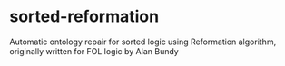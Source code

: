 # sorted-reformation
Automatic ontology repair for sorted logic using Reformation algorithm, originally written for FOL logic by Alan Bundy
